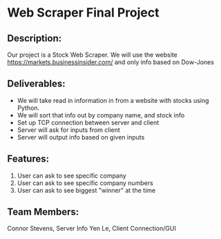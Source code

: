 # Web Scraper Final Project

## Description:
Our project is a Stock Web Scraper. We will use the website https://markets.businessinsider.com/ and only info based on Dow-Jones 


## Deliverables:
- We will take read in information in from a website with stocks using Python. 
- We will sort that info out by company name, and stock info
- Set up TCP connection between server and client
- Server will ask for inputs from client
- Server will output info based on given inputs


## Features: 
1. User can ask to see specific company
2. User can ask to see specific company numbers
3. User can ask to see biggest "winner" at the time


## Team Members:
Connor Stevens, Server Info 
Yen Le, Client Connection/GUI 
